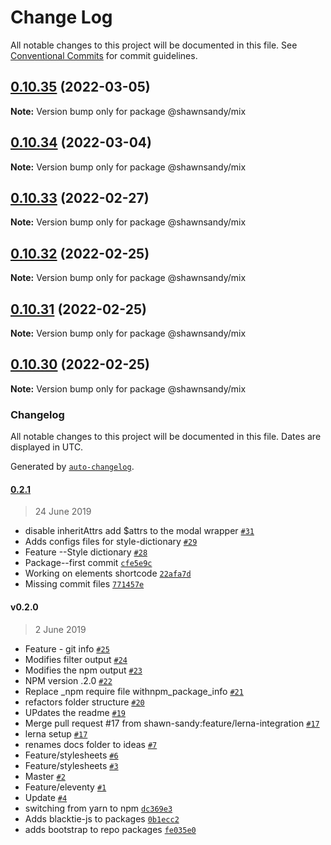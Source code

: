 # Change Log

All notable changes to this project will be documented in this file.
See [Conventional Commits](https://conventionalcommits.org) for commit guidelines.

## [0.10.35](https://github.com/shawn-sandy/ideas/compare/@shawnsandy/mix@0.10.34...@shawnsandy/mix@0.10.35) (2022-03-05)

**Note:** Version bump only for package @shawnsandy/mix





## [0.10.34](https://github.com/shawn-sandy/ideas/compare/@shawnsandy/mix@0.10.33...@shawnsandy/mix@0.10.34) (2022-03-04)

**Note:** Version bump only for package @shawnsandy/mix





## [0.10.33](https://github.com/shawn-sandy/ideas/compare/@shawnsandy/mix@0.10.32...@shawnsandy/mix@0.10.33) (2022-02-27)

**Note:** Version bump only for package @shawnsandy/mix






## [0.10.32](https://github.com/shawn-sandy/ideas/compare/@shawnsandy/mix@0.10.31...@shawnsandy/mix@0.10.32) (2022-02-25)

**Note:** Version bump only for package @shawnsandy/mix





## [0.10.31](https://github.com/shawn-sandy/ideas/compare/@shawnsandy/mix@0.10.29...@shawnsandy/mix@0.10.31) (2022-02-25)

**Note:** Version bump only for package @shawnsandy/mix





## [0.10.30](https://github.com/shawn-sandy/ideas/compare/@shawnsandy/mix@0.10.29...@shawnsandy/mix@0.10.30) (2022-02-25)

**Note:** Version bump only for package @shawnsandy/mix





### Changelog

All notable changes to this project will be documented in this file. Dates are displayed in UTC.

Generated by [`auto-changelog`](https://github.com/CookPete/auto-changelog).

#### [0.2.1](https://github.com/shawn-sandy/idea/compare/v0.2.0...0.2.1)

> 24 June 2019

- disable inheritAttrs add $attrs to the modal wrapper [`#31`](https://github.com/shawn-sandy/idea/pull/31)
- Adds configs files for style-dictionary [`#29`](https://github.com/shawn-sandy/idea/pull/29)
- Feature --Style dictionary [`#28`](https://github.com/shawn-sandy/idea/pull/28)
- Package--first commit [`cfe5e9c`](https://github.com/shawn-sandy/idea/commit/cfe5e9ce85b751161a005679d6e2e156213eaa97)
- Working on elements shortcode [`22afa7d`](https://github.com/shawn-sandy/idea/commit/22afa7d0e592eabddbb862678a9d5e05c522d030)
- Missing commit files [`771457e`](https://github.com/shawn-sandy/idea/commit/771457e02b10824c5b874a5596e69fc4acb44e2d)

#### v0.2.0

> 2 June 2019

- Feature - git info [`#25`](https://github.com/shawn-sandy/idea/pull/25)
- Modifies filter output [`#24`](https://github.com/shawn-sandy/idea/pull/24)
- Modifies the npm output [`#23`](https://github.com/shawn-sandy/idea/pull/23)
- NPM version .2.0  [`#22`](https://github.com/shawn-sandy/idea/pull/22)
- Replace _npm require file withnpm_package_info [`#21`](https://github.com/shawn-sandy/idea/pull/21)
- refactors folder structure [`#20`](https://github.com/shawn-sandy/idea/pull/20)
- UPdates the readme [`#19`](https://github.com/shawn-sandy/idea/pull/19)
- Merge pull request #17 from shawn-sandy:feature/lerna-integration [`#17`](https://github.com/shawn-sandy/idea/pull/17)
- lerna setup [`#17`](https://github.com/shawn-sandy/idea/pull/17)
- renames docs folder to ideas [`#7`](https://github.com/shawn-sandy/idea/pull/7)
- Feature/stylesheets [`#6`](https://github.com/shawn-sandy/idea/pull/6)
- Feature/stylesheets [`#3`](https://github.com/shawn-sandy/idea/pull/3)
- Master [`#2`](https://github.com/shawn-sandy/idea/pull/2)
- Feature/eleventy [`#1`](https://github.com/shawn-sandy/idea/pull/1)
- Update [`#4`](https://github.com/shawn-sandy/idea/issues/4)
- switching from yarn to npm [`dc369e3`](https://github.com/shawn-sandy/idea/commit/dc369e3515de4e422687881d459d34bda7e24482)
- Adds blacktie-js to packages [`0b1ecc2`](https://github.com/shawn-sandy/idea/commit/0b1ecc266d309dd446ada0f7ea9fc9d67ec0501c)
- adds bootstrap to repo packages [`fe035e0`](https://github.com/shawn-sandy/idea/commit/fe035e0a1a24765ca63625315ce46435581f958d)
